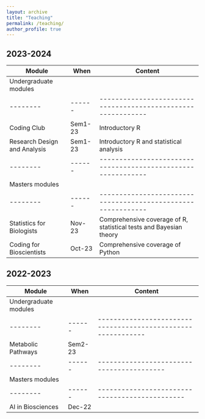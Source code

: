 ```yaml
---
layout: archive
title: "Teaching"
permalink: /teaching/
author_profile: true
---
```


## 2023-2024

| Module                        | When     | Content                                                               |
| --------                      | ------   | ------------------------------------------------------------          |
| Undergraduate modules                                                                                            |
| --------                      | ------   | ------------------------------------------------------------          |
| Coding Club                   | Sem1-23  | Introductory R                                                        |
| Research Design and Analysis  | Sem1-23  | Introductory R and statistical analysis                               |
| --------                      | ------   | ------------------------------------------------------------          |
| Masters modules                                                                                                  |
| --------                      | ------   | ------------------------------------------------------------          |
| Statistics for Biologists     | Nov-23   | Comprehensive coverage of R, statistical tests and Bayesian theory    |
| Coding for Bioscientists      | Oct-23   | Comprehensive coverage of Python                                      |

## 2022-2023

| Module                         | When     | Content                                                      |
| --------                       | ------   | ------------------------------------------------------------ |
| Undergraduate modules                                                                                            |
| --------                       | ------   | ------------------------------------------------------------          |
| Metabolic Pathways             | Sem2-23  |                                                              |
| --------                       | ------   | -----------------------------------------                    |
| Masters modules                                                                                          |
| --------                       | ------   | ----------------------------------------------               |
| AI in Biosciences              | Dec-22   |                                                              |